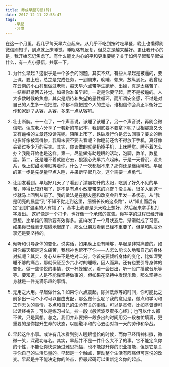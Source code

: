```yaml
---
title: 养成早起习惯(转)
date: 2017-12-11 22:58:47
tags:
    -早起
    -习惯
---
```


在这一个月里，我几乎每天早六点起床。从几乎不吃到按时吃早餐，晚上也懒得刷微信刷知乎，到点就上床睡觉。睡眠略有反复，但总之是越来越好。更让我开心的是，我开始忘记焦虑了。有什么能比内心的平和更重要呢？关于如何早起和早起做什么，有一点小感悟，共享一下。

1. 为什么早起？这似乎是一个多余的问题，其实不然。有些人早起是被逼的，要上课，要上班，总之是完成任务，一到周末，晚睡、赖床，放纵到死。我曾经在云南的小山村里做过老师，每天早六点带学生跑步、出操，真是太痛苦了，一结束赶紧回去补觉。如果你准备早起，一定是你要早起，而不是被逼的。人大多数时候的焦虑，其实是期待和失望的恶性循环，而所谓安全感，不过是对自己的人生多一点把控。你都不能把控个人的生活，谁相信你会真正平衡好工作和家庭？从容，从容，多来一点从容吧。

2. 壮士断腕。十一点了，一个声音说，该睡了该睡了。另一个声音说，再刷会微信吧。读库老六分享了一套新的笔记本，我到底要不要拿下呢？世相那篇又长又有逼格的文章还没读完呢。陌陌上市了，跌破发行价是怎么回事？姜文的新电影好像被骂得惨，我周末要不要去看呢？你睡前还舍不得放下手机，真好像会错过多少万的买卖。其实，你该做的就是扔掉手机，上床睡觉。睡不着怎么办？我刚开始也是这样。第一，尽量做有助睡眠的活动，泡脚，数羊，数星星。第二，还是睡不着就随它去，狠狠心先早六点起床。于是一天昏沉，没关系，晚上甜甜地睡眠等着你。什么？一次都起不来？那你还是继续睡吧。早起的第一步是先尽量早点入睡，并果断早起几次，这个需要一点勇气。

3. 让朋友看到。早起好几天了？看到了清晨初升的太阳，吃到了好久不见的早餐，睡得比较舒坦了，是不是有点小改变带来的兴奋？没关系，很多人到这一步就马上回到从前了。我的做法是在朋友圈和改变会群里发一条状态，从“我是明亮的晨星”到“不知不觉走到这里，细细长长的这条路”，从“知止而后有定”到到“温柔的人有福了”，基本上我都是头天晚上想好，然后起来拿手机打字发出。 这好像是一个打卡，也好像一个承诺的宣告。你写字的过程已经开始思想，比单纯的闹铃要有效得多。这样发了一个月状态后，渐渐就成了习惯。如果你已经毫无障碍地起床了，那么让朋友看到已经不重要了，但是和队友分享还是要坚持的。

4. 倾听和引导身体的变化。说实话，如果晚上没有睡够，早起是非常痛苦的。如果你每天都是这么痛苦，我想神也帮不了你——人怎么能长久地和自己的身体对抗呢？其实，身心从来不是绝对二分。你首先要倾听身体的变化，比如深受睡不够的痛苦，那就保证至少六小时的睡眠，因人而异。还有也要引导身体的变化，做一些愉悦的事情，饮一杯蜂蜜水，看一会日出，听一段广播或音乐等等。要知道，人是不能靠坚持做事的，但如果在坚持中发现乐趣，那么坚持本身就是一件充满乐趣的事情。

5. 无用之大用。早起做什么？如果你六点晨起，除掉洗漱等的时间，你可能比之前多出一两个小时可以自由支配，那么做什么呢？我的意见是，做点和学习和工作无关的事情，多点和自己的生命有关的事情。可以是灵修，比如基督徒可以读经祷告；可以是练习书法，抄一段《般若波罗蜜多心经》；也可以什么都不做，只是冥想。总之，我们并非要把一段多出的时间用另一段匆忙填满，更重要的是你提升生命的状态，以圆融平和的心去面对每一天的劳作和争战。

6. 早起这件小事。或许有几次看到别人睡眼惺忪的时候，而你已经精神抖擞，微微一笑，深藏功与名。其实，早起并不是一件什么大不了的事。它不能定义你的个性，不能让你快速通过雅思托福，也不能提升你的职业技能，但是它是关乎你自己的生活质量的。早起是一个触点，带动整个生活有阵痛但可喜悦的改变。早起是并不能决定你的终点，但最起码可以重新定义你的起点。
